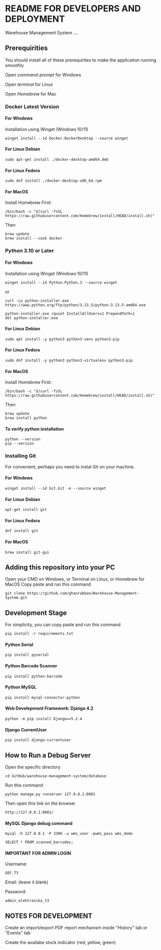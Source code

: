 # README FOR DEVELOPERS AND DEPLOYMENT

Warehouse Management System ....

## Prerequirities
You should install all of these prerequirites to make the application running smoothly

Open *command-prompt* for Windows

Open *terminal* for Linux

Open *Homebrew* for Mac

### Docker Latest Version
#### For Windows
Installation using Winget (Windows 10/11)
```
winget install --id Docker.DockerDesktop --source winget
```

#### For Linux Debian 
```
sudo apt-get install ./docker-desktop-amd64.deb
```
#### For Linux Fedora
```
sudo dnf install ./docker-desktop-x86_64.rpm
```
#### For MacOS 
Install Homebrew First:
```
/bin/bash -c "$(curl -fsSL https://raw.githubusercontent.com/Homebrew/install/HEAD/install.sh)"
```
Then
```
brew update
brew install --cask docker
```

### Python 3.10 or Later
#### For Windows
Installation using Winget (Windows 10/11)
```
winget install --id Python.Python.3 --source winget
```
or
```
curl -Lo python-installer.exe https://www.python.org/ftp/python/3.13.5/python-3.13.5-amd64.exe
```
```
python-installer.exe /quiet InstallAllUsers=1 PrependPath=1
del python-installer.exe
```
#### For Linux Debian
```
sudo apt install -y python3 python3-venv python3-pip
```
#### For Linux Fedora
```
sudo dnf install -y python3 python3-virtualenv python3-pip
```
#### For MacOS
Install Homebrew First:
```
/bin/bash -c "$(curl -fsSL https://raw.githubusercontent.com/Homebrew/install/HEAD/install.sh)"
```
Then
```
brew update
brew install python
```
#### To verify python installation
```
python --version
pip --version
```

### Installing Git
For convenient, perhaps you need to instal Git on your machine.

#### For Windows
```
winget install --id Git.Git -e --source winget
```

#### For Linux Debian
```
apt-get install git
```

#### For Linux Fedora
```
dnf install git
```

#### For MacOS
```
brew install git-gui
```

## Adding this repository into your PC
Open your CMD on Windows, or Terminal on Linux, or Homebrew for MacOS
Copy paste and run this command
```
git clone https://github.com/ghanrabban/Warehouse-Management-System.git
```

## Development Stage
For simplicity, you can copy paste and run this command
```
pip install -r requirements.txt
```

#### Python Serial
```
pip install pyserial
```

#### Python Barcode Scanner
```
pip install python‑barcode
```

#### Python MySQL
```
pip install mysql-connector-python
```

#### Web Develepmont Framework: Django 4.2
```
python -m pip install Django==5.2.4
```

#### Django CurrentUser
```
pip install django-currentuser
```

## How to Run a Debug Server
Open the specific directory
```
cd GitHub/warehouse-management-system/database
```
Run this command
```
python manage.py runserver 127.0.0.1:8001
```
Then open this link on the browser
```
http://127.0.0.1:8001/
```

#### MySQL Django debug command
```
mysql -h 127.0.0.1 -P 3306 -u wms_user -pwms_pass wms_demo
```
```
SELECT * FROM scanned_barcodes;
```
#### IMPORTANT FOR ADMIN LOGIN

Username: 
```
GEF_T3
```

Email: (leave it blank)

Password: 
```
admin_elektronika_t3
```

## NOTES FOR DEVELOPMENT
Create an import/export PDF report mechanism inside "History" tab or "Events" tab

Create the availabe stock indicator (red, yellow, green)
